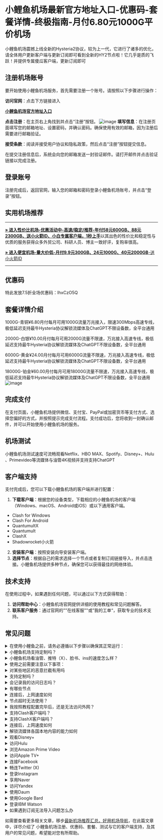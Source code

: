 # 小鲤鱼机场最新官方地址入口-优惠码-套餐详情-终极指南-月付6.80元1000G平价机场

小鲤鱼机场震撼上线全新的Hysteria2协议，较为上一代，它进行了诸多的优化，请全体用户更新客户端与更新订阅即可看到全新的HY2节点啦！它几乎是质的飞跃！并提供专属傻瓜客户端，更新订阅即可

##  注册机场账号

要开始使用小鲤鱼机场服务，首先需要注册一个账号。请按照以下步骤进行操作：

**访问官网**：点击下方链接进入

[ **小鲤鱼机场官方地址入口**](https://www.xiaoliyu.me/#/register?code=oqMb9zXe)

**点击注册**：在主页右上角找到并点击“注册”按钮。
![image](https://github.com/user-attachments/assets/5f661b50-90d4-4148-a654-747aec0ed9f9)
 **填写信息**：在注册页面填写您的邮箱地址、设置密码，并确认密码。确保使用有效的邮箱，因为注册后需要进行邮箱验证。
 
 **接受条款**：阅读并接受用户协议和隐私政策，然后点击“注册”按钮提交信息。

在提交注册信息后，系统会向您的邮箱发送一封验证邮件。请打开邮件并点击验证链接以完成注册。

##  登录账号
注册完成后，返回官网，输入您的邮箱和密码登录小鲤鱼机场账号，并点击“登录”按钮。

##  实用机场推荐
* * *

[**» 进入性价比机场-优惠活动中-高速/稳定/推荐-年付58元600GB、88元2300GB、送小火箭ID、小白专属客户端，1秒上手**](https://HH.silos.top/lepl/sxdxZeA8VV)以其出色的性价比和稳定性与优质的服务获得众多外贸公司、科研人员、博主一致好评，复购率很高。

[**» 进入便宜机场-量大价低-月付9.9元300GB、24元1000G、40元2000GB**-送小火箭ID](https://JJ.silos.top/cheap/ew8KhPafvG)

* * *
##  优惠码
特此发放7.5折全场优惠码：IhxCzO5Q
##  套餐详情介绍
1000G-青铜¥6.80月付每月可用1000G流量万兆接入，限速300Mbps高速专线，极低延迟支持最牛Hysteria协议解锁流媒体及ChatGPT不限设备数，全平台通用

2000G-白银¥10.00月付每月可用2000G流量不限速，万兆接入高速专线，极低延迟支持最牛Hysteria协议解锁流媒体及ChatGPT不限设备数，全平台通用

6000G-黄金¥24.00月付每月可用6000G流量不限速，万兆接入高速专线，极低延迟支持最牛Hysteria协议解锁流媒体及ChatGPT不限设备数，全平台通用

18000G-铂金¥60.00月付每月可用18000G流量不限速，万兆接入高速专线，极低延迟支持最牛Hysteria协议解锁流媒体及ChatGPT不限设备数，全平台通用
![image](https://github.com/user-attachments/assets/922ab16f-c990-46d1-866f-505a9d30c06d)
## 完成支付

在支付页面，小鲤鱼机场提供微信、支付宝、PayPal或加密货币等支付方式、选择您偏好的方式，并按照提示完成支付流程。支付成功后，您将收到一封确认邮件，并可以开始使用小鲤鱼机场的服务。

##  机场测试

小鲤鱼机场测试速度可流畅观看Netflix、HBO MAX、Spotify、Disney+、Hulu 、Primevideo等流媒体与油管4K视频并支持支持ChatGPT



## 客户端支持
支付完成后，您可以下载小鲤鱼机场的客户端并进行配置：
 1. **下载客户端**：根据您的设备类型，下载相应的小鲤鱼机场的客户端（Windows、macOS、Android或iOS）或以下通用客户端。
- Clash for Windows
- Clash For Android
- QuantumultX
- Quantumult
- ClashX
- Shadowrocket小火箭
2. **安装客户端**：按照安装向导安装客户端。
3. **选择节点**：根据自己的需求选择一个节点或者复制订阅链接导入，并点击连接。小鲤鱼机场提供多种节点，确保您可以获得最佳的网络体验。
## 技术支持

在使用过程中，如果遇到任何问题，可以通过以下方式获得帮助：

1. **访问帮助中心**：小鲤鱼机场官网提供详细的使用教程和常见问题解答。
2. **联系客户服务**：通过官网的""在线客服""或”我的工单“，获取专业的技术支持。


## 常见问题

<section><details><summary>在使用小鲤鱼之前，请务必遵循以下步骤以确保其正常运行：</summary>

退出其他代理软件：在启动小鲤鱼前，确保已经完全退出任何其他代理软件，以避免冲突。
卸载浏览器内的代理插件：如果浏览器中安装了代理插件（如谷歌访问助手等），请将其卸载，以防干扰小鲤鱼的功能。
重启设备：为了确保所有设置生效并清理潜在的缓存问题，建议在完成上述步骤后重新启动您的设备。
</details><details><summary> 小鲤鱼机场支持定制吗？</summary> 支持套餐定制，可选定制套餐及企业套餐，请咨询客服使用定制功能。

</details></section><section><details><summary> 小鲤鱼机场看油管、推特（X）、脸书、ins的速度怎么样？</summary>开启 小鲤鱼机场的订阅链接后，可以快速访问油管、推特（X）、脸书、ins等外网门户。

</details></section><section><details><summary>使用之前需要注意以下事项：</summary>关闭其他代理服务：在使用 小鲤鱼之前，必须完全关闭所有其他正在运行的代理服务，以避免冲突和干扰；

移除代理插件：检查并移除浏览器中的任何代理插件，例如谷歌访问助手等，以确保 小鲤鱼能够顺利工作；

重启电脑：建议在进行以上操作后重启电脑，以确保所有更改生效，并为 小鲤鱼提供一个干净的运行环境。

</details></section><section><details><summary>对某些地区的恶意拦截有用吗</summary> 小鲤鱼的订阅链接会快速绕行全球各大节点，达到突破封锁的目的。

</details></section><section><details><summary>支持定制吗？</summary>请咨询 小鲤鱼的客服使用定制功能。如果你的订单较大，通常下都会支持套餐定制。

</details></section><section><details><summary>会记录我的访问日志吗？</summary> 小鲤鱼机场不记录用户的访问日志。

</details></section><section><details><summary>有哪些节点</summary> 小鲤鱼的节点资源覆盖亚洲、欧洲、美洲与大洋洲主要核心网络

</details></section><section><details><summary>连接后，上网速度如何</summary> 小鲤鱼购入全球频宽线路，借由这些高优先级少拥塞的线路，您可加速传送数据，大大提高上网速度。

</details></section><section><details><summary>节点超时无法使用？</summary>一般出现无法使用的情况多为本地的网络出现了状况。请先检查本地网络环境，确定无误后，尝试更新订阅链接。我们建议用户在 小鲤鱼机场客户端中设置订阅链接定时更新。

</details></section><section><details><summary>我按照教程配置完毕后，还是无法访问外网？</summary>1、请先同步你的系统时间。

2、检查你的游览器是否有代理插件，如果有的话请卸载。

3、然后将软件调成直连模式。

4、重启你的设备，在进行尝试。

</details></section><section><details><summary>支持Clash客户端吗？</summary>请查看上方 小鲤鱼机场客户端支持版块；Clash作为通用客户端，其使用方法为：复制 小鲤鱼的订阅链接，点击导入，选择满意的节点即可访问外网，详情请查看Clash使用教程

</details></section><section><details><summary>支持ClashX客户端吗？</summary>请查看上方 小鲤鱼机场客户端支持版块；ClashX作为通用客户端，其使用方法为：复制 小鲤鱼的订阅链接，点击导入，选择满意的节点即可访问外网，详情请查看ClashX使用教程

</details></section><section><details><summary>连接后，上网速度如何</summary> 小鲤鱼购入全球各地频宽线路，借由这些高优先级少拥塞的线路，您可加速传送数据，大大提高上网速度。

</details></section><section><details><summary>解锁流媒体各国本地内容的能力如何</summary>很多精彩本地内容不对境外访客开放， 小鲤鱼借由遍布主要市场的中转节点，为您解锁世界各地本地音乐电影点播、电视直播服务。

</details></section><section><details><summary>观看Disney+</summary>通过 小鲤鱼机场，你可以观看Disney+上的内容，前往Disney+官网，即可欣赏迪士尼、皮克斯、漫威、星球大战和国家地理的精彩节目。

</details></section><section><details><summary>访问Hulu</summary>你可以轻松访问Hulu，只需复制 小鲤鱼的订阅链接，前往Hulu官网，即可观看最新电视剧、电影、原创内容和直播电视服务。

</details></section><section><details><summary>浏览Amazon Prime Video</summary> 小鲤鱼让你轻松浏览Amazon Prime Video，前往Prime Video官网，即可享受丰富的电影、电视剧、纪录片及原创节目。

</details></section><section><details><summary>访问Apple TV+</summary>通过 小鲤鱼机场，你可以访问Apple TV+，前往Apple TV+官网，即可观看原创电视剧、电影和纪录片。

</details></section><section><details><summary>连接Facebook</summary>使用 小鲤鱼，你可以连接Facebook，前往Facebook官网，即可创建个人资料、分享照片、发送消息和加入群组。

</details></section><section><details><summary>畅连Twitter (X)</summary> 小鲤鱼机场让你轻松畅连Twitter (X)，前往Twitter官网，即可发布280字符的短消息（推文）进行即时信息分享和交流。

</details></section><section><details><summary>登录Instagram</summary>通过 小鲤鱼，你可以登录Instagram，前往Instagram官网，即可发布带有滤镜的图片和短视频。

</details></section><section><details><summary>享用Naver</summary>使用 小鲤鱼机场，你可以享用Naver，前往Naver官网，即可享受新闻、博客、百科、地图、邮件等服务。

</details></section><section><details><summary>访问Yandex</summary>通过 小鲤鱼，你可以访问Yandex，前往Yandex官网，即可获取新闻、地图、邮箱等服务。

</details></section><section><details><summary>使用Daum</summary>使用 小鲤鱼机场，你可以使用Daum，前往Daum官网，即可获取新闻、博客、邮箱、地图等多种服务。

</details></section><section><details><summary>使用Google Bard</summary>使用 小鲤鱼机场，您可以使用Google Bard，这是一款集成于Google产品中的强大语言模型。通过它，您可以体验智能对话、文本生成和理解功能，轻松处理各种语言任务。

</details></section><section><details><summary>登录IBM Watson</summary>通过 小鲤鱼机场，您可以轻松登录IBM Watson，这是一款全面的人工智能平台。它提供自然语言处理、机器学习和数据分析等服务，广泛应用于医疗、金融等领域。

</details></section><section><details><summary>如果遇到订阅无法导入问题怎么办</summary>如果出现订阅导入错误，1，请确保您的客户端是否支持 小鲤鱼机场？详情进入上方客户端版块查看；2，请尝试挂个其他梯子的全局进行下拉订阅；3，在浏览器中打开订阅地址并另存为yaml格式的后缀文件，进行本地导入客户端进行使用！

</details></section>

如需要查看更多相关文章，移步[最新机场推荐汇总，好用机场导航](https://github.com/jichangdaohangzhan/jichanghuizong)，在此篇文章中，详尽介绍了 小鲤鱼机场注册、优惠码、套餐、测试与它的客户端支持，及其用户的常见问题，希望能对您有所帮助。











